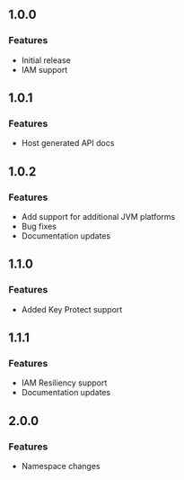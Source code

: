 ## 1.0.0
### Features
* Initial release
* IAM support

## 1.0.1
### Features
* Host generated API docs

## 1.0.2
### Features
* Add support for additional JVM platforms
* Bug fixes
* Documentation updates

## 1.1.0
### Features
* Added Key Protect support

## 1.1.1
### Features
* IAM Resiliency support
* Documentation updates

## 2.0.0
### Features
* Namespace changes

